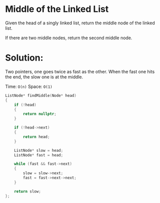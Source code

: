 # Middle of the Linked List

Given the head of a singly linked list, return the middle node of the linked list.

If there are two middle nodes, return the second middle node.

# Solution: 
Two pointers, one goes twice as fast as the other. When the fast one hits the end, the slow one is at the middle.

Time: `O(n)`
Space: `O(1)`

``` c++
ListNode* findMiddle(Node* head)
{
    if (!head)
    {
        return nullptr;
    }

    if (!head->next)
    {
        return head;
    }

    ListNode* slow = head;
    ListNode* fast = head;

    while (fast && fast->next)
    {
        slow = slow->next;
        fast = fast->next->next;
    }

    return slow;
};
```
